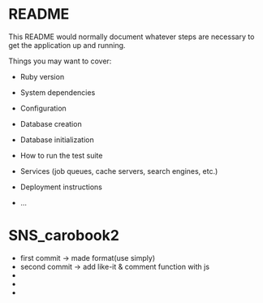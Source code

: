 # README

This README would normally document whatever steps are necessary to get the
application up and running.

Things you may want to cover:

* Ruby version

* System dependencies

* Configuration

* Database creation

* Database initialization

* How to run the test suite

* Services (job queues, cache servers, search engines, etc.)

* Deployment instructions

* ...
# SNS_carobook2

+ first commit → made format(use simply)
+ second commit → add like-it & comment function with js
+
+
+
